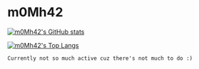 # m0Mh42
[![m0Mh42's GitHub stats](https://github-readme-stats.vercel.app/api?username=m0Mh42&show_owner&show_icons=true&theme=react&custom_title=hallo)](https://github.com/anuraghazra/github-readme-stats)

[![m0Mh42's Top Langs](https://github-readme-stats.vercel.app/api/top-langs/?username=m0mh42&show_icons=true&theme=react&custom_title=my%20langs&layout=compact)](https://github.com/anuraghazra/github-readme-stats)

```Currently not so much active cuz there's not much to do :)```
